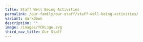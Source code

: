 ```yaml
---
title: Staff Well Being Activities
permalink: /our-family/our-staff/staff-well-being-activities/
variant: markdown
description: ""
image: /images/YCKLogo.svg
third_nav_title: Our Staff
---
```

